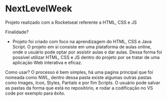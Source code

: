 # NextLevelWeek
Projeto realizado com a Rocketseat referente a HTML, CSS e JS


Finalidade? 
- Projeto foi criado com foco na aprendizagem do HTML, CSS e Java Script. O projeto em sí consiste em uma plataforma de aulas online, onde o usuário pode optar por assistir aulas e dar aulas. Dessa forma foi possível utilizar HTML, CSS e JS dentro do projeto por se tratar de uma aplicação Web interativa e eficaz. 

Como usar? 
O processo é bem simples, há uma pagina principal que foi nomeada como NWL, dentro dessa pasta existe algumas outras pastas como Images, Icon, Styles, Partials e por fim Scripts. O usuário pode salvar as pastas da forma que está no repositório, e rodar a codificação no VS code por exemplo para êxito. 

